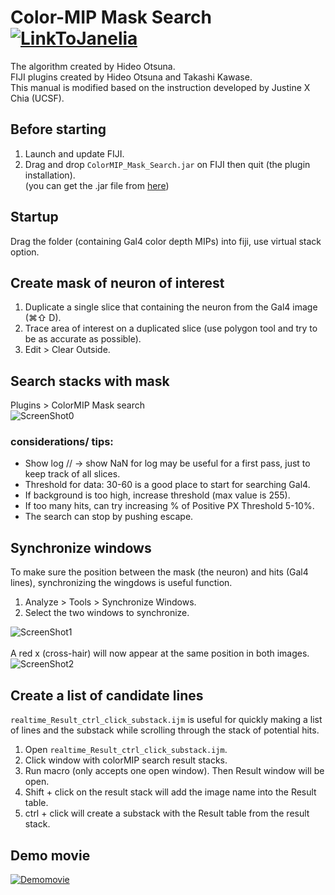 # Color-MIP Mask Search [![LinkToJanelia](../images/jrc_logo_180x40.png)](https://www.janelia.org)
The algorithm created by Hideo Otsuna.  
FIJI plugins created by Hideo Otsuna and Takashi Kawase.  
This manual is modified based on the instruction developed by Justine X Chia (UCSF).  


## Before starting
 1. Launch and update FIJI.
 2. Drag and drop `ColorMIP_Mask_Search.jar` on FIJI then quit (the plugin installation).  
 (you can get the .jar file from [here](https://github.com/JaneliaSciComp/ColorMIP_Mask_Search/releases)) 

## Startup
Drag the folder (containing Gal4 color depth MIPs) into fiji, use virtual stack option. 

## Create mask of neuron of interest
 1. Duplicate a single slice that containing the neuron from the Gal4 image (⌘⇧ D).
 2. Trace area of interest on a duplicated slice (use polygon tool and try to be as accurate as possible).
 3. Edit > Clear Outside.

## Search stacks with mask
Plugins > ColorMIP Mask search  
![ScreenShot0](../images/scr0.png)
### considerations/ tips:
 - Show log // -> show NaN for log may be useful for a first pass, just to keep track of all slices.
 - Threshold for data: 30-60 is a good place to start for searching Gal4.
 - If background is too high, increase threshold (max value is 255).  
 - If too many hits, can try increasing % of Positive PX Threshold 5-10%.
 - The search can stop by pushing escape.

## Synchronize windows
To make sure the position between the mask (the neuron) and hits (Gal4 lines), synchronizing the wingdows is useful function.
 1. Analyze > Tools > Synchronize Windows.  
 2. Select the two windows to synchronize.  
<!-- dummy -->
![ScreenShot1](../images/scr1.png)  
<br />
A red x (cross-hair) will now appear at the same position in both images.
![ScreenShot2](../images/scr3.jpg)

## Create a list of candidate lines
`realtime_Result_ctrl_click_substack.ijm` is useful for quickly making a list of lines and the substack while scrolling through the stack of potential hits. 
 1. Open `realtime_Result_ctrl_click_substack.ijm`.
 2. Click window with colorMIP search result stacks.
 3. Run macro (only accepts one open window). Then Result window will be open.
 4. Shift + click on the result stack will add the image name into the Result table.
 5. ctrl + click will create a substack with the Result table from the result stack.
 
 ## Demo movie
 [![Demomovie](../images/MIPsearchDemo.jpg)](https://youtu.be/JVZs19yvEqY)
